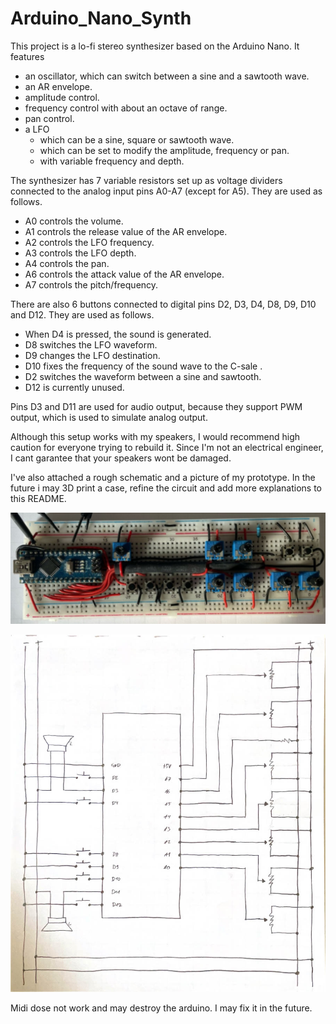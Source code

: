 # Arduino_Nano_Synth

This project is a lo-fi stereo synthesizer based on the Arduino Nano.
It features 

- an oscillator, which can switch between a sine and
 a sawtooth wave.
- an AR envelope.
- amplitude control.
- frequency control with about an octave of range.
- pan control.
- a LFO
    - which can be a sine, square or sawtooth wave.
    - which can be set to modify the amplitude, 
    frequency or pan.
    - with variable frequency and depth.

<p>
The synthesizer has 7 variable resistors set up as voltage dividers connected to the analog input pins A0-A7 (except for A5). They are used as follows.

- A0 controls the volume.
- A1 controls the release value of the AR envelope.
- A2 controls the LFO frequency.
- A3 controls the LFO depth.
- A4 controls the pan.
- A6 controls the attack value of the AR envelope.
- A7 controls the pitch/frequency.

There are also 6 buttons connected to digital pins D2, D3, D4, D8, D9, D10 and D12. They are used as follows.

- When D4 is pressed, the sound is generated.
- D8 switches the LFO waveform.
- D9 changes the LFO destination.
- D10 fixes the frequency of the sound wave to the C-sale .
- D2 switches the waveform between a sine and sawtooth.
- D12 is currently unused.

Pins D3 and D11 are used for audio output, 
because they support PWM output, which is used to
simulate analog output.

Although this setup works with my speakers, I would 
recommend high caution for everyone trying to rebuild 
it. Since I'm not an electrical engineer, I cant 
garantee that your speakers wont be damaged.

I've also attached a rough schematic and a picture of 
my prototype. In the future i may 3D print a case,
refine the circuit and add more explanations to this README.


![](SynthArdPrototype.jpg)

![](SynthArdSchematics.jpg)

Midi dose not work and may destroy the arduino.
I may fix it in the future.